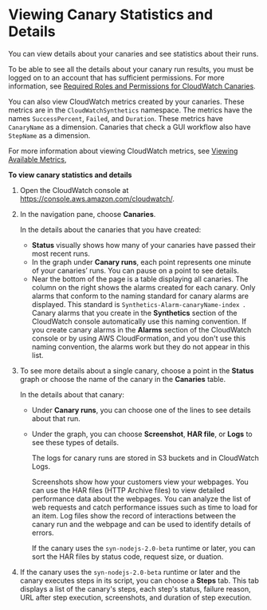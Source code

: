 # Viewing Canary Statistics and Details<a name="CloudWatch_Synthetics_Canaries_Details"></a>

You can view details about your canaries and see statistics about their runs\.

To be able to see all the details about your canary run results, you must be logged on to an account that has sufficient permissions\. For more information, see [Required Roles and Permissions for CloudWatch Canaries](CloudWatch_Synthetics_Canaries_Roles.md)\.

You can also view CloudWatch metrics created by your canaries\. These metrics are in the `CloudWatchSynthetics` namespace\. The metrics have the names `SuccessPercent`, `Failed`, and `Duration`\. These metrics have `CanaryName` as a dimension\. Canaries that check a GUI workflow also have `StepName` as a dimension\.

For more information about viewing CloudWatch metrics, see [Viewing Available Metrics](viewing_metrics_with_cloudwatch.md),

**To view canary statistics and details**

1. Open the CloudWatch console at [https://console\.aws\.amazon\.com/cloudwatch/](https://console.aws.amazon.com/cloudwatch/)\.

1. In the navigation pane, choose **Canaries**\.

   In the details about the canaries that you have created:
   + **Status** visually shows how many of your canaries have passed their most recent runs\.
   + In the graph under **Canary runs**, each point represents one minute of your canaries’ runs\. You can pause on a point to see details\.
   + Near the bottom of the page is a table displaying all canaries\. The column on the right shows the alarms created for each canary\. Only alarms that conform to the naming standard for canary alarms are displayed\. This standard is `Synthetics-Alarm-canaryName-index `\. Canary alarms that you create in the **Synthetics** section of the CloudWatch console automatically use this naming convention\. If you create canary alarms in the **Alarms** section of the CloudWatch console or by using AWS CloudFormation, and you don't use this naming convention, the alarms work but they do not appear in this list\.

1. To see more details about a single canary, choose a point in the **Status** graph or choose the name of the canary in the **Canaries** table\.

   In the details about that canary:
   + Under **Canary runs**, you can choose one of the lines to see details about that run\.
   + Under the graph, you can choose **Screenshot**, **HAR file**, or **Logs** to see these types of details\.

     The logs for canary runs are stored in S3 buckets and in CloudWatch Logs\.

     Screenshots show how your customers view your webpages\. You can use the HAR files \(HTTP Archive files\) to view detailed performance data about the webpages\. You can analyze the list of web requests and catch performance issues such as time to load for an item\. Log files show the record of interactions between the canary run and the webpage and can be used to identify details of errors\.

     If the canary uses the `syn-nodejs-2.0-beta` runtime or later, you can sort the HAR files by status code, request size, or duation\.

1. If the canary uses the `syn-nodejs-2.0-beta` runtime or later and the canary executes steps in its script, you can choose a **Steps** tab\. This tab displays a list of the canary's steps, each step's status, failure reason, URL after step execution, screenshots, and duration of step execution\.